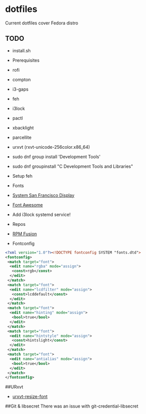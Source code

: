 # dotfiles
Current dotfiles cover Fedora distro

## TODO
* install.sh
* Prerequisites
 * rofi
 * compton
 * i3-gaps
 * feh
 * i3lock
 * pactl
 * xbacklight
 * parcellite
 * urxvt (rxvt-unicode-256color.x86_64)
 * sudo dnf group install 'Development Tools'
 * sudo dnf groupinstall "C Development Tools and Libraries"
* Setup feh
* Fonts
 * [System San Francisco Display](https://github.com/supermarin/YosemiteSanFranciscoFont)
 * [Font Awesome](https://fortawesome.github.io/Font-Awesome/)   
* Add i3lock systemd service!
* Repos
 * [RPM Fusion](http://rpmfusion.org/Configuration/)

* Fontconfig
```xml
<?xml version="1.0"?><!DOCTYPE fontconfig SYSTEM "fonts.dtd">
<fontconfig>
 <match target="font">
  <edit name="rgba" mode="assign">
   <const>rgb</const>
  </edit>
 </match>
 <match target="font">
  <edit name="lcdfilter" mode="assign">
   <const>lcddefault</const>
  </edit>
 </match>
 <match target="font">
  <edit name="hinting" mode="assign">
   <bool>true</bool>
  </edit>
 </match>
 <match target="font">
  <edit name="hintstyle" mode="assign">
   <const>hintslight</const>
  </edit>
 </match>
 <match target="font">
  <edit name="antialias" mode="assign">
   <bool>true</bool>
  </edit>
 </match>
</fontconfig>
```

##URxvt
* [urxvt-resize-font](https://github.com/simmel/urxvt-resize-font)

##Git & libsecret
There was an issue with git-credential-libsecret
